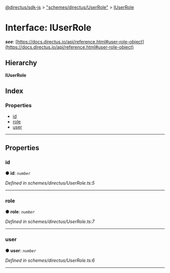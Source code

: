 [@directus/sdk-js](../README.md) > ["schemes/directus/UserRole"](../modules/_schemes_directus_userrole_.md) > [IUserRole](../interfaces/_schemes_directus_userrole_.iuserrole.md)

# Interface: IUserRole

*__see__*: [https://docs.directus.io/api/reference.html#user-role-object](https://docs.directus.io/api/reference.html#user-role-object)

## Hierarchy

**IUserRole**

## Index

### Properties

* [id](_schemes_directus_userrole_.iuserrole.md#id)
* [role](_schemes_directus_userrole_.iuserrole.md#role)
* [user](_schemes_directus_userrole_.iuserrole.md#user)

---

## Properties

<a id="id"></a>

###  id

**● id**: *`number`*

*Defined in schemes/directus/UserRole.ts:5*

___
<a id="role"></a>

###  role

**● role**: *`number`*

*Defined in schemes/directus/UserRole.ts:7*

___
<a id="user"></a>

###  user

**● user**: *`number`*

*Defined in schemes/directus/UserRole.ts:6*

___

